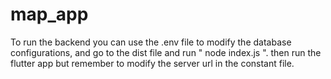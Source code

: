 # map_app
To run the backend you can use the .env file to modify the database configurations, and go to the dist file and run " node index.js ".
then run the flutter app but remember to modify the server url in the constant file.
